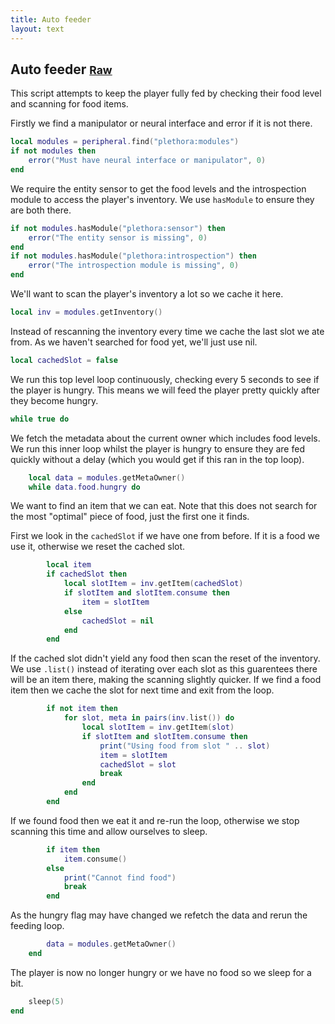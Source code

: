 ```yaml
---
title: Auto feeder
layout: text
---
```


## Auto feeder <small>[Raw](auto-feeder.lua)</small>
This script attempts to keep the player fully fed by checking their food level and scanning for food items.

Firstly we find a manipulator or neural interface and error if it is not there.

```lua
local modules = peripheral.find("plethora:modules")
if not modules then
	error("Must have neural interface or manipulator", 0)
end
```

We require the entity sensor to get the food levels and the introspection module to access the player's
inventory. We use `hasModule` to ensure they are both there.

```lua
if not modules.hasModule("plethora:sensor") then
	error("The entity sensor is missing", 0)
end
if not modules.hasModule("plethora:introspection") then
	error("The introspection module is missing", 0)
end
```

We'll want to scan the player's inventory a lot so we cache it here.

```lua
local inv = modules.getInventory()
```

Instead of rescanning the inventory every time we cache the last slot we ate from. As we haven't searched for food
yet, we'll just use nil.

```lua
local cachedSlot = false
```

We run this top level loop continuously, checking every 5 seconds to see if the player is hungry. This means we will
feed the player pretty quickly after they become hungry.

```lua
while true do
```

We fetch the metadata about the current owner which includes food levels. We run this inner loop whilst the
player is hungry to ensure they are fed quickly without a delay (which you would get if this ran in the top
loop).

```lua
	local data = modules.getMetaOwner()
	while data.food.hungry do
```

We want to find an item that we can eat. Note that this does not search for the most "optimal" piece of
food, just the first one it finds.

First we look in the `cachedSlot` if we have one from before. If it is a food we use it, otherwise we reset
the cached slot.

```lua
		local item
		if cachedSlot then
			local slotItem = inv.getItem(cachedSlot)
			if slotItem and slotItem.consume then
				item = slotItem
			else
				cachedSlot = nil
			end
		end
```

If the cached slot didn't yield any food then scan the reset of the inventory. We use `.list()` instead of
iterating over each slot as this guarentees there will be an item there, making the scanning slightly
quicker. If we find a food item then we cache the slot for next time and exit from the loop.

```lua
		if not item then
			for slot, meta in pairs(inv.list()) do
				local slotItem = inv.getItem(slot)
				if slotItem and slotItem.consume then
					print("Using food from slot " .. slot)
					item = slotItem
					cachedSlot = slot
					break
				end
			end
		end
```

If we found food then we eat it and re-run the loop, otherwise we stop scanning this time and allow ourselves
to sleep.

```lua
		if item then
			item.consume()
		else
			print("Cannot find food")
			break
		end
```

As the hungry flag may have changed we refetch the data and rerun the feeding loop.

```lua
		data = modules.getMetaOwner()
	end
```

The player is now no longer hungry or we have no food so we sleep for a bit.

```lua
	sleep(5)
end
```

